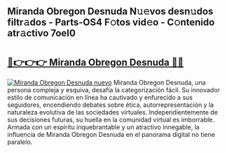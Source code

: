 ## Miranda Obregon Desnuda N𝚞𝚎vos desn𝚞dos filtr𝚊dos - Parts-OS4 F𝚘tos vid𝚎o - C𝚘ntenido atr𝚊ctivo 7oeI0

# <h2><a href="http://mbbtj9.tromn.icu/?c=Miranda+Obregon+Desnuda">🔗👉👉👉 Miranda Obregon Desnuda 🔗🔗</a></h2>

[![Miranda Obregon Desnuda nuevo](https://i.imgur.com/pEAQMta.gif)](http://mbbtj9.tromn.icu/?c=Miranda+Obregon+Desnuda)
Miranda Obregon Desnuda, una persona compleja y esquiva, desafía la categorización fácil. Su innovador estilo de comunicación en línea ha cautivado y enfurecido a sus seguidores, encendiendo debates sobre ética, autorrepresentación y la naturaleza evolutiva de las sociedades virtuales. Independientemente de sus decisiones futuras, su huella en la comunidad virtual es imborrable. Armada con un espíritu inquebrantable y un atractivo innegable, la influencia de Miranda Obregon Desnuda en el panorama digital no tiene paralelo.
